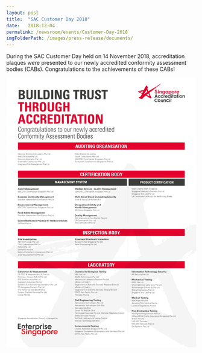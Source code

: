 ```yaml
---
layout: post
title:  "SAC Customer Day 2018"
date:   2018-12-04
permalink: /newsroom/events/Customer-Day-2018
imgFolderPath: /images/press-release/documents/
---
```


During the SAC Customer Day held on 14 November 2018, accreditation plaques were presented to our newly accredited conformity assessment bodies (CABs). Congratulations to the achievements of these CABs!

![Newly Accredited CABs 2018](/images/press-release/documents/NewlyAccreditedCABs2018.jpg)
